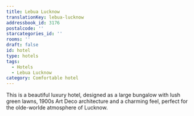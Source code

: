 ```yaml
---
title: Lebua Lucknow
translationKey: lebua-lucknow
addressbook_id: 3176
postalcode: ''
starcategories_id: ''
rooms: ''
draft: false
id: hotel
type: hotels
tags:
  - Hotels
  - Lebua Lucknow
category: Comfortable hotel
---
```

This is a beautiful luxury hotel, designed as a large bungalow with lush green lawns, 1900s Art Deco architecture and a charming feel, perfect for the olde-worlde atmosphere of Lucknow.